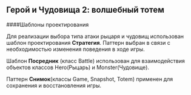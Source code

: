 ## Герой и Чудовища 2: волшебный тотем

####Шаблоны проектирования

Для реализации выбора типа атаки рыцаря и чудовищ использован шаблон проектирования **Стратегия**. Паттерн выбран в связи с необходимостью изменения поведения в ходе игры.

Шаблон **Посредник** (класс Battle) использован для взаимодействия объектов классов Hero(Рыцарь) и Monster(Чудовище).

Паттерн **Снимок**(классы Game, Snapshot, Totem) применен для сохранения и восстановления игры.

